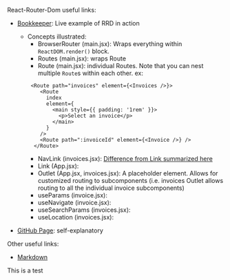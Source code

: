 React-Router-Dom useful links:

* [Bookkeeper](https://stackblitz.com/edit/github-agqlf5?file=src%2Froutes%2Finvoice.jsx): Live example of RRD in action
   * Concepts illustrated:
      * BrowserRouter (main.jsx): Wraps everything within `ReactDOM.render()` block.
      * Routes (main.jsx): wraps Route
      * Route (main.jsx): individual Routes. Note that you can nest multiple `Route`s within each other. ex:
      ```
       <Route path="invoices" element={<Invoices />}>
          <Route
            index
            element={
              <main style={{ padding: '1rem' }}>
                <p>Select an invoice</p>
              </main>
            }
          />
          <Route path=":invoiceId" element={<Invoice />} />
        </Route>
      ```
      * NavLink (invoices.jsx): [Difference from Link summarized here](https://stackoverflow.com/questions/47338077/react-router-v4-navlink-vs-link-benefits)
      * Link (App.jsx):
      * Outlet (App.jsx, invoices.jsx): A placeholder element. Allows for customized routing to subcomponents (i.e. invoices Outlet allows routing to all the individual invoice subcomponents)
      * useParams (invoice.jsx):
      * useNavigate (invoice.jsx): 
      * useSearchParams (invoices.jsx):
      * useLocation (invoices.jsx): 


* [GitHub Page](https://github.com/remix-run/react-router): self-explanatory

Other useful links:

* [Markdown](https://github.com/adam-p/markdown-here/wiki/Markdown-Cheatsheet#links)

This is a test